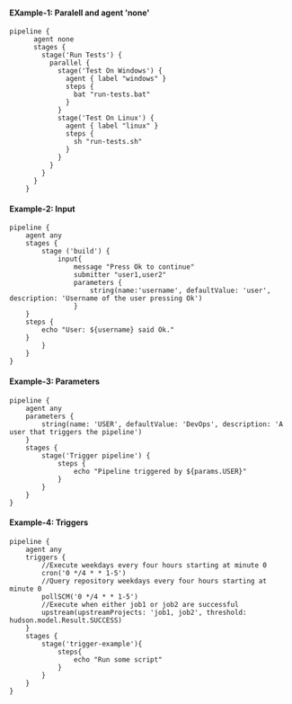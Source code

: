 #### EXample-1: Paralell and agent 'none'
    pipeline {
          agent none
          stages {
            stage('Run Tests') {
              parallel {
                stage('Test On Windows') {
                  agent { label "windows" }
                  steps {
                    bat "run-tests.bat"
                  }
                }
                stage('Test On Linux') {
                  agent { label "linux" }
                  steps {
                    sh "run-tests.sh"
                  }
                }
              }
            }
          }
        }

#### Example-2: Input

    pipeline {
        agent any
        stages {
            stage ('build') {			
                input{
                    message "Press Ok to continue"
                    submitter "user1,user2"
                    parameters {
                        string(name:'username', defaultValue: 'user', description: 'Username of the user pressing Ok')
                    }
		}
		steps { 
			echo "User: ${username} said Ok."
		}
            }
        }
    }
    
#### Example-3: Parameters

	pipeline {
		agent any
		parameters {
			string(name: 'USER', defaultValue: 'DevOps', description: 'A user that triggers the pipeline')
		}
		stages {
			stage('Trigger pipeline') {
				steps {
					echo "Pipeline triggered by ${params.USER}"
				}
			}
		}
	}

#### Example-4: Triggers


	pipeline {
		agent any
		triggers {
			//Execute weekdays every four hours starting at minute 0
			cron('0 */4 * * 1-5')
			//Query repository weekdays every four hours starting at minute 0
			pollSCM('0 */4 * * 1-5')
			//Execute when either job1 or job2 are successful
			upstream(upstreamProjects: 'job1, job2', threshold: hudson.model.Result.SUCCESS)
		}
		stages {
			stage('trigger-example'){
				steps{
					echo "Run some script"
				}
			}
		}
	}
